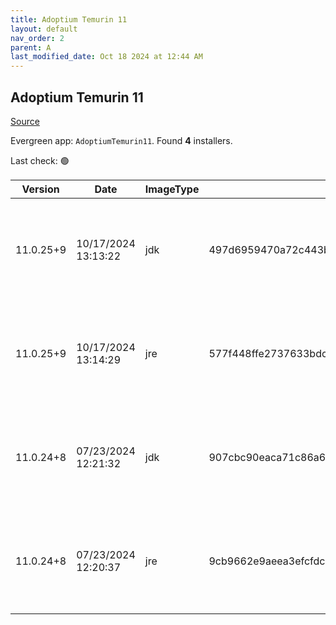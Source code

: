 ```yaml
---
title: Adoptium Temurin 11
layout: default
nav_order: 2
parent: A
last_modified_date: Oct 18 2024 at 12:44 AM
---
```


## Adoptium Temurin 11

[Source](https://adoptium.net/)

Evergreen app: `AdoptiumTemurin11`. Found **4** installers.

Last check: 🟢

| Version   | Date                | ImageType | Checksum                                                         | Size      | Architecture | Type | URI                                                                                                                                                                                                                                                                          |
| --------- | ------------------- | --------- | ---------------------------------------------------------------- | --------- | ------------ | ---- | ---------------------------------------------------------------------------------------------------------------------------------------------------------------------------------------------------------------------------------------------------------------------------- |
| 11.0.25+9 | 10/17/2024 13:13:22 | jdk       | 497d6959470a72c443bb0cfb1af5d0a11689bab8dbe4c21c29f55f453d81d860 | 175611904 | x64          | msi  | [https://github.com/adoptium/temurin11-binaries/releases/download/jdk-11.0.25%2B9/OpenJDK11U-jdk_x64_windows_hotspot_11.0.25_9.msi](https://github.com/adoptium/temurin11-binaries/releases/download/jdk-11.0.25%2B9/OpenJDK11U-jdk_x64_windows_hotspot_11.0.25_9.msi)       |
| 11.0.25+9 | 10/17/2024 13:14:29 | jre       | 577f448ffe2737633bdc2a02e5c53ecccaf3317274b7013b6eb25e9de1934a79 | 31801344  | x64          | msi  | [https://github.com/adoptium/temurin11-binaries/releases/download/jdk-11.0.25%2B9/OpenJDK11U-jre_x64_windows_hotspot_11.0.25_9.msi](https://github.com/adoptium/temurin11-binaries/releases/download/jdk-11.0.25%2B9/OpenJDK11U-jre_x64_windows_hotspot_11.0.25_9.msi)       |
| 11.0.24+8 | 07/23/2024 12:21:32 | jdk       | 907cbc90eaca71c86a6a0f4cac1fbe650de5f2c7ef754d2a4a4d25934e0e9ed7 | 155877376 | x86          | msi  | [https://github.com/adoptium/temurin11-binaries/releases/download/jdk-11.0.24%2B8/OpenJDK11U-jdk_x86-32_windows_hotspot_11.0.24_8.msi](https://github.com/adoptium/temurin11-binaries/releases/download/jdk-11.0.24%2B8/OpenJDK11U-jdk_x86-32_windows_hotspot_11.0.24_8.msi) |
| 11.0.24+8 | 07/23/2024 12:20:37 | jre       | 9cb9662e9aeea3efcfdc46e9a89948c64c6e397db3b571e735f5f992200a7d61 | 27004928  | x86          | msi  | [https://github.com/adoptium/temurin11-binaries/releases/download/jdk-11.0.24%2B8/OpenJDK11U-jre_x86-32_windows_hotspot_11.0.24_8.msi](https://github.com/adoptium/temurin11-binaries/releases/download/jdk-11.0.24%2B8/OpenJDK11U-jre_x86-32_windows_hotspot_11.0.24_8.msi) |
